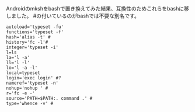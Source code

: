 Androidのmkshをbashで置き換えてみた結果、互換性のためこれらをbashに移しました。
\#の付いているのがbashでは不要な別名です。

```bash:alias
autoload='typeset -fu'
functions='typeset -f'
hash='alias -t' #
history='fc -l'#
integer='typeset -i'
l=ls
la='l -a'
ll='l -l'
lo='l -a -l'
local=typeset
login='exec login' #?
nameref='typeset -n'
nohup='nohup ' #
r='fc -e -'
source='PATH=$PATH:. command .' #
type='whence -v' #
```

